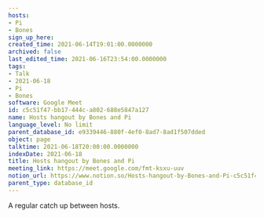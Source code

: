 ```yaml
---
hosts:
- Pi
- Bones
sign_up_here: 
created_time: 2021-06-14T19:01:00.0000000
archived: false
last_edited_time: 2021-06-16T23:54:00.0000000
tags:
- Talk
- 2021-06-18
- Pi
- Bones
software: Google Meet
id: c5c51f47-bb17-444c-a802-688e5847a127
name: Hosts hangout by Bones and Pi
language_level: No limit
parent_database_id: e9339446-880f-4ef0-8ad7-8ad1f507dded
object: page
talktime: 2021-06-18T20:00:00.0000000
indexDate: 2021-06-18
title: Hosts hangout by Bones and Pi
meeting_link: https://meet.google.com/fmt-ksxu-uuv
notion_url: https://www.notion.so/Hosts-hangout-by-Bones-and-Pi-c5c51f47bb17444ca802688e5847a127
parent_type: database_id
---
```


A regular catch up between hosts.



